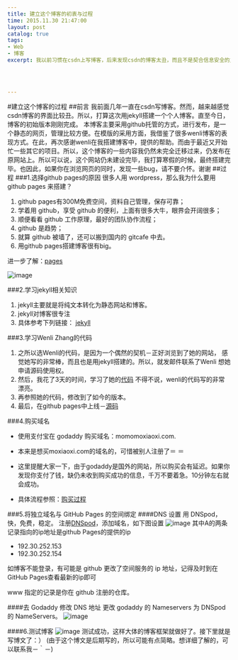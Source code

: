 ```yaml
---
title: 建立这个博客的初衷与过程
time: 2015.11.30 21:47:00
layout: post
catalog: true
tags:
- Web
- 博客
excerpt: 我以前习惯在csdn上写博客，后来发现csdn的博客太丑，而且不是契合信息安全的主题。所以，我以jekyll在github上搭建了这个博客。
    



---
```


#建立这个博客的过程
##前言
我前面几年一直在csdn写博客。然而，越来越感觉csdn博客的界面比较丑。所以，打算这次用jekyll搭建一个个人博客。直至今日，博客的初始版本刚刚完成。
本博客主要采用github托管的方式，进行发布，是一个静态的网页，管理比较方便。在模版的采用方面，我借鉴了很多wenli博客的表现方式。在此，再次感谢wenli在我搭建博客中，提供的帮助。而由于最近又开始忙一些其它的项目。所以，这个博客的一些内容我仍然未完全迁移过来，仍发布在原网站上。所以可以说，这个网站仍未建设完毕，我打算寒假的时候，最终搭建完毕。也因此，如果你在浏览网页的同时，发现一些bug，请不要介怀。谢谢
##过程
###1.选择github pages的原因
很多人用 wordpress，那么我为什么要用 github pages 来搭建？

1. github pages有300M免费空间，资料自己管理，保存可靠；
2. 学着用 github，享受 github 的便利，上面有很多大牛，眼界会开阔很多；
3. 顺便看看 github 工作原理，最好的团队协作流程；
4. github 是趋势；
5. 就算 github 被墙了，还可以搬到国内的 gitcafe 中去。
6. 用github pages搭建博客很有big。

进一步了解：[pages](https://pages.github.com)


![image](http://cnfeat.qiniudn.com/bg2012082502.jpg)


###2.学习jekyll相关知识
1. jekyll主要就是将纯文本转化为静态网站和博客。
2. jekyll对博客很专注
3. 具体参考下列链接：
   [jekyll](http://jekyll.bootcss.com)

###3.学习Wenli Zhang的代码
1. 之所以选Wenli的代码，是因为一个偶然的契机－正好浏览到了她的网站，
   感觉她写的非常棒，而且也是用jekyll搭建的。所以，就发邮件联系了Wenli
   想她申请源码使用权。
2. 然后，我花了3天的时间，学习了她的[代码](https://github.com/Ovilia/blog)
   不得不说，wenli的代码写的非常漂亮。
3. 再参照她的代码，修改到了如今的版本。
4. 最后，在github pages中上线－[源码](https://github.com/momomoxiaoxi/momomoxiaoxi.github.io)

###4.购买域名
- 使用支付宝在 godaddy 购买域名：momomoxiaoxi.com.

- 本来是想买moxiaoxi.com的域名的，可惜被别人注册了＝ ＝

- 这里提醒大家一下，由于godaddy是国外的网站，所以购买会有延迟。如果你发现你支付了钱，缺仍未收到购买成功的信息，千万不要着急。10分钟左右就会成功。
- 具体流程参照：[购买过程](http://jingyan.baidu.com/album/6c67b1d6dac7e02787bb1e92.html)

###5.将独立域名与 GitHub Pages 的空间绑定
####DNS 设置
用 DNSpod，快，免费，稳定。
注册[DNSpod](https://www.dnspod.cn)，添加域名，如下图设置
![image](http://momomoxiaoxi.com/img/post/2015-11-01-how-i-made-this-site.png)
其中A的两条记录指向的ip地址是github Pages的提供的ip

- 192.30.252.153
- 192.30.252.154



如博客不能登录，有可能是 github 更改了空间服务的 ip 地址，记得及时到在GitHub Pages查看最新的ip即可

www 指定的记录是你在 github 注册的仓库。

####去 Godaddy 修改 DNS 地址
更改 godaddy 的 Nameservers 为 DNSpod 的 NameServers。
![image](http://cnfeat.qiniudn.com/16.png)

####6.测试博客
![image](http://momomoxiaoxi.com/img/post/2015-11-01-how-i-made-this-site-2.png)
测试成功，这样大体的博客框架就做好了。接下里就是写博文了：）
(由于这个博文是后期写的，所以可能有点简略。想详细了解的，可以联系我－｀－)





